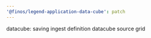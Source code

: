 ```yaml
---
'@finos/legend-application-data-cube': patch
---
```


datacube: saving ingest definition datacube source grid
